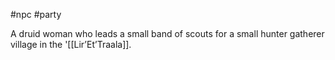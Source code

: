 #npc #party 

A druid woman who leads a small band of scouts for a small hunter gatherer village in the '[[Lir’Et’Traala]].